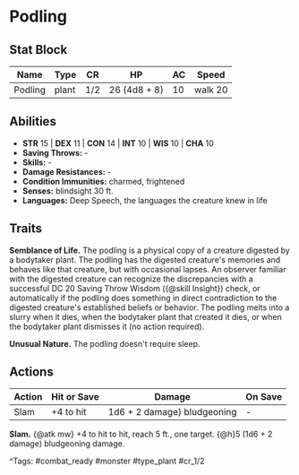 # Podling

## Stat Block

| Name | Type | CR | HP | AC | Speed |
|------|------|----|----|----|-------|
| Podling | plant | 1/2 | 26 (4d8 + 8) | 10 | walk 20 |

## Abilities

- **STR** 15 | **DEX** 11 | **CON** 14 | **INT** 10 | **WIS** 10 | **CHA** 10
- **Saving Throws:** -  
- **Skills:** -  
- **Damage Resistances:** -  
- **Condition Immunities:** charmed, frightened  
- **Senses:** blindsight 30 ft.  
- **Languages:** Deep Speech, the languages the creature knew in life

## Traits

**Semblance of Life.** The podling is a physical copy of a creature digested by a bodytaker plant. The podling has the digested creature's memories and behaves like that creature, but with occasional lapses. An observer familiar with the digested creature can recognize the discrepancies with a successful DC 20 Saving Throw Wisdom ({@skill Insight}) check, or automatically if the podling does something in direct contradiction to the digested creature's established beliefs or behavior. The podling melts into a slurry when it dies, when the bodytaker plant that created it dies, or when the bodytaker plant dismisses it (no action required).

**Unusual Nature.** The podling doesn't require sleep.


## Actions

| Action | Hit or Save | Damage | On Save |
|--------|--------------|--------|----------|
| Slam | +4 to hit | 1d6 + 2 damage) bludgeoning | - |

**Slam.** {@atk mw} +4 to hit to hit, reach 5 ft., one target. {@h}5 (1d6 + 2 damage) bludgeoning damage.


^Tags: #combat_ready #monster #type_plant #cr_1/2